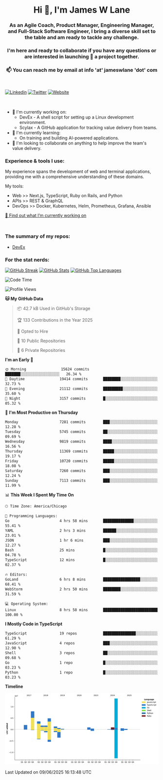 <h1 align="center">Hi 👋, I'm James W Lane</h1>
<h3 align="center">As an Agile Coach, Product Manager, Engineering Manager, and Full-Stack Software Engineer, I bring a diverse skill set to the table and am ready to tackle any challenge.</h3>
<h3 align="center">I'm here and ready to collaborate if you have any questions or are interested in launching 🚀 a project together.</h3>

<div style="margin-top: 16px;" />

<h3 align="center">📫 You can reach me by email at info 'at' jameswlane 'dot' com</h3>

<div style="margin-top: 48px;" />

[![Linkedin](https://img.shields.io/badge/LinkedIn-0077B5?style=for-the-badge&logo=linkedin&logoColor=white)](https://www.linkedin.com/in/jameswlane/)
[![Twitter](https://img.shields.io/badge/Twitter-1DA1F2?style=for-the-badge&logo=twitter&logoColor=white)](https://x.com/jameswlane)
[![Website](https://img.shields.io/website?down_color=red&down_message=offline&style=for-the-badge&up_color=green&up_message=up&url=https%3A%2F%2Fwww.jameswlane.com)](https://www.jameswlane.com)

<div style="margin-top: 48px;" />

- 🔭 I'm currently working on:
  - DevEx - A shell script for setting up a Linux development environment.
  - Scylax - A GitHub application for tracking value delivery from teams.
- 🌱 I'm currently learning:
  - On training and building AI-powered applications.
- 👯 I'm looking to collaborate on anything to help improve the team's value delivery.

### Experience & tools I use:

My experience spans the development of web and terminal applications, providing me with a comprehensive understanding of these domains.

My tools:
- Web >> Next.js, TypeScript, Ruby on Rails, and Python
- APIs >> REST & GraphQL
- DevOps >> Docker, Kubernetes, Helm, Prometheus, Grafana, Ansible

[🔭 Find out what I’m currently working on](https://www.jameswlane.com/now)  

<div style="margin-top: 50px;"/>

### The summary of my repos:
- [DevEx](https://github.com/jameswlane/devex)  

### For the stat nerds:
[![GitHub Streak](https://github-readme-streak-stats.herokuapp.com?user=jameswlane&theme=tokyonight)](https://git.io/streak-stats)
[![GitHub Stats](https://github-readme-stats.vercel.app/api?username=jameswlane&show_icons=true&theme=tokyonight)](https://github-readme-stats.vercel.app)
[![GitHub Top Languages](https://github-readme-stats.vercel.app/api/top-langs?username=jameswlane&show_icons=true&locale=en&layout=compact&theme=tokyonight)](https://github-readme-stats.vercel.app)

<!--START_SECTION:waka-->
![Code Time](http://img.shields.io/badge/Code%20Time-558%20hrs%2013%20mins-blue)

![Profile Views](http://img.shields.io/badge/Profile%20Views-0-blue)

**🐱 My GitHub Data** 

> 📦 42.7 kB Used in GitHub's Storage 
 > 
> 🏆 133 Contributions in the Year 2025
 > 
> 💼 Opted to Hire
 > 
> 📜 10 Public Repositories 
 > 
> 🔑 6 Private Repositories 
 > 
**I'm an Early 🐤** 

```text
🌞 Morning                15624 commits       ███████░░░░░░░░░░░░░░░░░░   26.34 % 
🌆 Daytime                19414 commits       ████████░░░░░░░░░░░░░░░░░   32.73 % 
🌃 Evening                21112 commits       █████████░░░░░░░░░░░░░░░░   35.60 % 
🌙 Night                  3157 commits        █░░░░░░░░░░░░░░░░░░░░░░░░   05.32 % 
```
📅 **I'm Most Productive on Thursday** 

```text
Monday                   7281 commits        ███░░░░░░░░░░░░░░░░░░░░░░   12.28 % 
Tuesday                  5745 commits        ██░░░░░░░░░░░░░░░░░░░░░░░   09.69 % 
Wednesday                9819 commits        ████░░░░░░░░░░░░░░░░░░░░░   16.56 % 
Thursday                 11369 commits       █████░░░░░░░░░░░░░░░░░░░░   19.17 % 
Friday                   10720 commits       █████░░░░░░░░░░░░░░░░░░░░   18.08 % 
Saturday                 7260 commits        ███░░░░░░░░░░░░░░░░░░░░░░   12.24 % 
Sunday                   7113 commits        ███░░░░░░░░░░░░░░░░░░░░░░   11.99 % 
```


📊 **This Week I Spent My Time On** 

```text
🕑︎ Time Zone: America/Chicago

💬 Programming Languages: 
Go                       4 hrs 58 mins       ██████████████░░░░░░░░░░░   55.41 % 
YAML                     2 hrs 3 mins        ██████░░░░░░░░░░░░░░░░░░░   23.01 % 
JSON                     1 hr 6 mins         ███░░░░░░░░░░░░░░░░░░░░░░   12.27 % 
Bash                     25 mins             █░░░░░░░░░░░░░░░░░░░░░░░░   04.78 % 
TypeScript               12 mins             █░░░░░░░░░░░░░░░░░░░░░░░░   02.37 % 

🔥 Editors: 
GoLand                   6 hrs 8 mins        █████████████████░░░░░░░░   68.41 % 
WebStorm                 2 hrs 50 mins       ████████░░░░░░░░░░░░░░░░░   31.59 % 

💻 Operating System: 
Linux                    8 hrs 58 mins       █████████████████████████   100.00 % 
```

**I Mostly Code in TypeScript** 

```text
TypeScript               19 repos            ███████████████░░░░░░░░░░   61.29 % 
JavaScript               4 repos             ███░░░░░░░░░░░░░░░░░░░░░░   12.90 % 
Shell                    3 repos             ██░░░░░░░░░░░░░░░░░░░░░░░   09.68 % 
Go                       1 repo              █░░░░░░░░░░░░░░░░░░░░░░░░   03.23 % 
Python                   1 repo              █░░░░░░░░░░░░░░░░░░░░░░░░   03.23 % 
```



**Timeline**

![Lines of Code chart](https://raw.githubusercontent.com/jameswlane/jameswlane/main/assets/bar_graph.png)


 Last Updated on 09/06/2025 16:13:48 UTC
<!--END_SECTION:waka-->
